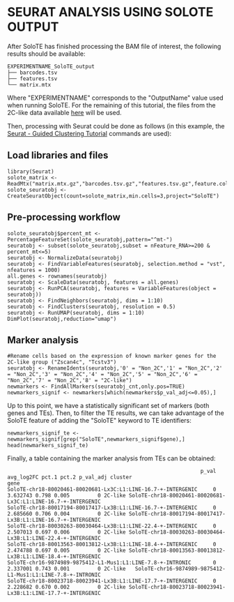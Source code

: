 # SEURAT ANALYSIS USING SOLOTE OUTPUT

After SoloTE has finished processing the BAM file of interest, the following results should be available:

```
EXPERIMENTNAME_SoloTE_output  
├── barcodes.tsv
├── features.tsv
└── matrix.mtx
```

Where "EXPERIMENTNAME" corresponds to the "OutputName" value used when running SoloTE. For the remaining of this tutorial, the files from the 2C-like data available [here](https://github.com/bvaldebenitom/SoloTE/tree/main/Data_2Clike_SoloTE) will be used.


Then, processing with Seurat could be done as follows (in this example, the [Seurat - Guided Clustering Tutorial](https://satijalab.org/seurat/articles/pbmc3k_tutorial.html) commands are used):

## Load libraries and files
```
library(Seurat)
solote_matrix <- ReadMtx("matrix.mtx.gz","barcodes.tsv.gz","features.tsv.gz",feature.column=1)
solote_seuratobj <- CreateSeuratObject(count=solote_matrix,min.cells=3,project="SoloTE")
```

## Pre-processing workflow
```
solote_seuratobj$percent_mt <- PercentageFeatureSet(solote_seuratobj,pattern="^mt-")
seuratobj <- subset(solote_seuratobj,subset = nFeature_RNA>=200 & percent_mt<=5)
seuratobj <- NormalizeData(seuratobj)
seuratobj <- FindVariableFeatures(seuratobj, selection.method = "vst", nfeatures = 1000)
all.genes <- rownames(seuratobj)
seuratobj <- ScaleData(seuratobj, features = all.genes)
seuratobj <- RunPCA(seuratobj, features = VariableFeatures(object = seuratobj))
seuratobj <- FindNeighbors(seuratobj, dims = 1:10)
seuratobj <- FindClusters(seuratobj, resolution = 0.5)
seuratobj <- RunUMAP(seuratobj, dims = 1:10)
DimPlot(seuratobj,reduction="umap")
```



## Marker analysis
```
#Rename cells based on the expression of known marker genes for the 2C-like group ("Zscan4c", "Tcstv3")
seuratobj <- RenameIdents(seuratobj,'0' = "Non_2C",'1' = "Non_2C",'2' = "Non_2C",'3' = "Non_2C",'4' = "Non_2C",'5' = "Non_2C",'6' = "Non_2C",'7' = "Non_2C",'8' = "2C-like")
newmarkers <- FindAllMarkers(seuratobj_cnt,only.pos=TRUE)
newmarkers_signif <- newmarkers[which(newmarkers$p_val_adj<=0.05),]
```
Up to this point, we have a statistically significant set of markers (both genes and TEs). Then, to filter the TE results, we can take advantage of the SoloTE feature of adding the "SoloTE" keyword to TE identifiers:

```
newmarkers_signif_te <- newmarkers_signif[grep("SoloTE",newmarkers_signif$gene),]
head(newmarkers_signif_te)
```

Finally, a table containing the marker analysis from TEs can be obtained:
```
                                                              p_val avg_log2FC pct.1 pct.2 p_val_adj cluster                                                          gene
SoloTE-chr18-80020461-80020681-Lx3C:L1:LINE-16.7-+-INTERGENIC     0   3.632743 0.798 0.005         0 2C-like SoloTE-chr18-80020461-80020681-Lx3C:L1:LINE-16.7-+-INTERGENIC
SoloTE-chr18-80017194-80017417-Lx3B:L1:LINE-16.7-+-INTERGENIC     0   2.685660 0.706 0.004         0 2C-like SoloTE-chr18-80017194-80017417-Lx3B:L1:LINE-16.7-+-INTERGENIC
SoloTE-chr18-80030263-80030464-Lx3B:L1:LINE-22.4-+-INTERGENIC     0   2.507013 0.697 0.006         0 2C-like SoloTE-chr18-80030263-80030464-Lx3B:L1:LINE-22.4-+-INTERGENIC
SoloTE-chr18-80013563-80013812-Lx3B:L1:LINE-18.4-+-INTERGENIC     0   2.474788 0.697 0.005         0 2C-like SoloTE-chr18-80013563-80013812-Lx3B:L1:LINE-18.4-+-INTERGENIC
SoloTE-chr16-9874989-9875412-L1-Mus1:L1:LINE-7.8-+-INTRONIC       0   2.337001 0.743 0.001         0 2C-like   SoloTE-chr16-9874989-9875412-L1-Mus1:L1:LINE-7.8-+-INTRONIC
SoloTE-chr18-80023718-80023941-Lx3B:L1:LINE-17.7-+-INTERGENIC     0   2.228682 0.670 0.002         0 2C-like SoloTE-chr18-80023718-80023941-Lx3B:L1:LINE-17.7-+-INTERGENIC
```







